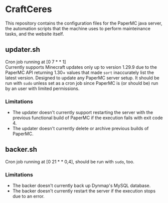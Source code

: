 # CraftCeres

This repository contains the configuration files for the PaperMC java server, the automation scripts that the machine uses to perform mainteinance tasks, and the website itself.

## updater.sh

Cron job running at [0 7 * * 1]<br>
Currently supports Minecraft updates only up to version 1.29.9 due to the PaperMC API returning 1.30+ values that made `sort` inaccurately list the latest version.
Designed to update any PaperMC server setup. It should be run with `sudo` unless set as a cron job since PaperMC is (or should be) run by an user with limited permissions.

### Limitations

- The updater doesn't currently support restarting the server with the previous functional build of PaperMC if the execution fails with exit code 4.
- The updater doesn't currently delete or archive previous builds of PaperMC.

## backer.sh

Cron job running at [0 21 * * 0,4], should be run with `sudo`, too.

### Limitations

- The backer doesn't currently back up Dynmap's MySQL database.
- The backer doesn't currently restart the server if the execution stops due to an error.
